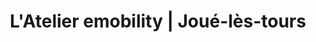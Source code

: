 ---
title: "L'Atelier emobility | Joué-lès-tours"
url: /joue-les-tours/latelier-emobility-joue-les-tours/
shop: shop
---